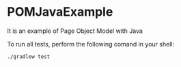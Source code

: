 # POMJavaExample
It is an example of Page Object Model with Java

To run all tests, perform the following comand in your shell:
```shell
./gradlew test
```
